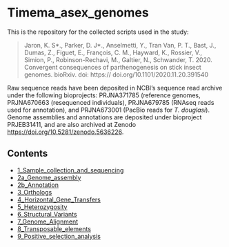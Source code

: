 # Timema_asex_genomes

This is the repository for the collected scripts used in the study:

>Jaron, K. S*., Parker, D. J*., Anselmetti, Y., Tran Van, P. T., Bast, J., Dumas,  Z., Figuet, E., François, C. M., Hayward, K., Rossier, V., Simion, P., Robinson-Rechavi,  M., Galtier, N., Schwander, T. 2020. Convergent consequences of parthenogenesis on stick insect genomes. bioRxiv. doi: https:// doi.org/10.1101/2020.11.20.391540

Raw sequence reads have been deposited in NCBI’s sequence read archive under the following bioprojects: PRJNA371785 (reference genomes, PRJNA670663 (resequenced individuals), PRJNA679785 (RNAseq reads used for annotation), and PRJNA673001 (PacBio reads for _T. douglasi_). Genome assemblies and annotations are deposited under bioproject PRJEB31411, and are also archived at Zenodo https://doi.org/10.5281/zenodo.5636226.

## Contents 

* [1_Sample_collection_and_sequencing](1_Sample_collection_and_sequencing)
* [2a_Genome_assembly](2a_Genome_assembly)
* [2b_Annotation](2b_Annotation)
* [3_Orthologs](3_Orthologs)
* [4_Horizontal_Gene_Transfers](4_Horizontal_Gene_Transfers)
* [5_Heterozygosity](5_Heterozygosity)
* [6_Structural_Variants](6_Structural_Variants)
* [7_Genome_Alignment](7_Genome_Alignment)
* [8_Transposable_elements](8_Transposable_elements)
* [9_Positive_selection_analysis](9_Positive_selection_analysis)


